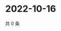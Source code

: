 # 2022-10-16

共 0 条

<!-- BEGIN WEIBO -->
<!-- 最后更新时间 Sun Oct 16 2022 06:18:17 GMT+0800 (China Standard Time) -->

<!-- END WEIBO -->
